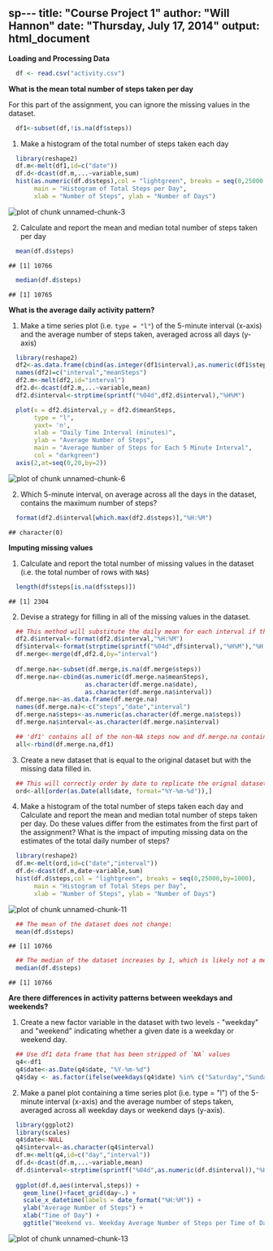 sp---
title: "Course Project 1"
author: "Will Hannon"
date: "Thursday, July 17, 2014"
output: html_document
---

**Loading and Processing Data**


```r
  df <- read.csv("activity.csv")
```

**What is the mean total number of steps taken per day**

For this part of the assignment, you can ignore the missing values in the dataset.


```r
  df1<-subset(df,!is.na(df$steps))
```

1. Make a histogram of the total number of steps taken each day


```r
  library(reshape2)
  df.m<-melt(df1,id=c("date"))
  df.d<-dcast(df.m,...~variable,sum)
  hist(as.numeric(df.d$steps),col = "lightgreen", breaks = seq(0,25000,by=1000), 
       main = "Histogram of Total Steps per Day", 
       xlab = "Number of Steps", ylab = "Number of Days")
```

![plot of chunk unnamed-chunk-3](figure/unnamed-chunk-3.png) 

2. Calculate and report the mean and median total number of steps taken per day


```r
  mean(df.d$steps)
```

```
## [1] 10766
```

```r
  median(df.d$steps)
```

```
## [1] 10765
```

**What is the average daily activity pattern?**

1. Make a time series plot (i.e. `type = "l"`) of the 5-minute interval (x-axis) and the average number of steps taken, averaged across all days (y-axis)


```r
  library(reshape2)
  df2<-as.data.frame(cbind(as.integer(df1$interval),as.numeric(df1$steps)))
  names(df2)=c("interval","meanSteps")
  df2.m<-melt(df2,id="interval")
  df2.d<-dcast(df2.m,...~variable,mean)
  df2.d$interval<-strptime(sprintf("%04d",df2.d$interval),"%H%M")
```

```r
  plot(x = df2.d$interval,y = df2.d$meanSteps, 
       type = "l", 
       yaxt= 'n', 
       xlab = "Daily Time Interval (minutes)", 
       ylab = "Average Number of Steps", 
       main = "Average Number of Steps for Each 5 Minute Interval", 
       col = "darkgreen")
  axis(2,at=seq(0,20,by=2))
```

![plot of chunk unnamed-chunk-6](figure/unnamed-chunk-6.png) 


2. Which 5-minute interval, on average across all the days in the dataset, contains the maximum number of steps?


```r
  format(df2.d$interval[which.max(df2.d$steps)],"%H:%M")
```

```
## character(0)
```

**Imputing missing values**

1. Calculate and report the total number of missing values in the dataset (i.e. the total number of rows with `NA`s)


```r
  length(df$steps[is.na(df$steps)])
```

```
## [1] 2304
```

2. Devise a strategy for filling in all of the missing values in the dataset. 


```r
  ## This method will substitute the daily mean for each interval if there is an `NA` value
  df2.d$interval<-format(df2.d$interval,"%H:%M")
  df$interval<-format(strptime(sprintf("%04d",df$interval),"%H%M"),"%H:%M")
  df.merge<-merge(df,df2.d,by="interval")
  
  df.merge.na<-subset(df.merge,is.na(df.merge$steps))
  df.merge.na<-cbind(as.numeric(df.merge.na$meanSteps),
                     as.character(df.merge.na$date),
                     as.character(df.merge.na$interval))
  df.merge.na<-as.data.frame(df.merge.na)
  names(df.merge.na)<-c("steps","date","interval")
  df.merge.na$steps<-as.numeric(as.character(df.merge.na$steps))
  df.merge.na$interval<-as.character(df.merge.na$interval)

  ## 'df1' contains all of the non-NA steps now and df.merge.na contains the mean substituted steps.
  all<-rbind(df.merge.na,df1)
```

3. Create a new dataset that is equal to the original dataset but with the missing data filled in.


```r
  ## This will correctly order by date to replicate the orignal dataset with `NA` values filled in.
  ord<-all[order(as.Date(all$date, format="%Y-%m-%d")),]
```

4. Make a histogram of the total number of steps taken each day and Calculate and report the mean and median total number of steps taken per day. Do these values differ from the estimates from the first part of the assignment? What is the impact of imputing missing data on the estimates of the total daily number of steps?


```r
  library(reshape2)
  df.m<-melt(ord,id=c("date","interval"))
  df.d<-dcast(df.m,date~variable,sum)
  hist(df.d$steps,col = "lightgreen", breaks = seq(0,25000,by=1000), 
       main = "Histogram of Total Steps per Day", 
       xlab = "Number of Steps", ylab = "Number of Days")
```

![plot of chunk unnamed-chunk-11](figure/unnamed-chunk-11.png) 

```r
  ## The mean of the dataset does not change:
  mean(df.d$steps)
```

```
## [1] 10766
```

```r
  ## The median of the dataset increases by 1, which is likely not a meaningful difference.
  median(df.d$steps)
```

```
## [1] 10766
```

**Are there differences in activity patterns between weekdays and weekends?**

1. Create a new factor variable in the dataset with two levels - "weekday" and "weekend" indicating whether a given date is a weekday or weekend day.


```r
  ## Use df1 data frame that has been stripped of `NA` values
  q4<-df1
  q4$date<-as.Date(q4$date, "%Y-%m-%d")
  q4$day <- as.factor(ifelse(weekdays(q4$date) %in% c("Saturday","Sunday"), "Weekend", "Weekday")) 
```

2. Make a panel plot containing a time series plot (i.e. type = "l") of the 5-minute interval (x-axis) and the average number of steps taken, averaged across all weekday days or weekend days (y-axis).


```r
  library(ggplot2)
  library(scales)
  q4$date<-NULL
  q4$interval<-as.character(q4$interval)
  df.m<-melt(q4,id=c("day","interval"))
  df.d<-dcast(df.m,...~variable,mean)
  df.d$interval<-strptime(sprintf("%04d",as.numeric(df.d$interval)),"%H%M")
  
  ggplot(df.d,aes(interval,steps)) + 
    geom_line()+facet_grid(day~.) + 
    scale_x_datetime(labels = date_format("%H:%M")) +
    ylab("Average Number of Steps") +
    xlab("Time of Day") +
    ggtitle("Weekend vs. Weekday Average Number of Steps per Time of Day")
```

![plot of chunk unnamed-chunk-13](figure/unnamed-chunk-13.png) 















